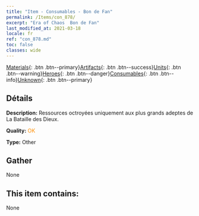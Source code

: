```yaml
---
title: "Item - Consumables - Bon de Fan"
permalink: /Items/con_878/
excerpt: "Era of Chaos  Bon de Fan"
last_modified_at: 2021-03-18
locale: fr
ref: "con_878.md"
toc: false
classes: wide
---
```

 [Materials](/fr/Items/){: .btn .btn--primary}[Artifacts](/fr/Items/Artifacts/){: .btn .btn--success}[Units](/fr/Items/Units/){: .btn .btn--warning}[Heroes](/fr/Items/Heroes/){: .btn .btn--danger}[Consumables](/fr/Items/Consumables/){: .btn .btn--info}[Unknown](/fr/Items/Unknown/){: .btn .btn--primary}

## Détails
 **Description:** Ressources octroyées uniquement aux plus grands adeptes de La Bataille des Dieux.

 **Quality:** <span style="color: #FF8C00">OK</span>

 **Type:** Other

## Gather

  None

## This item contains:

  None

